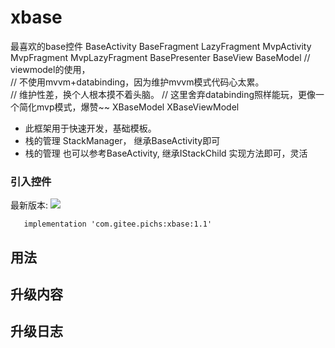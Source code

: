 # xbase
最喜欢的base控件
BaseActivity
BaseFragment
LazyFragment
MvpActivity
MvpFragment
MvpLazyFragment
BasePresenter
BaseView
BaseModel
// viewmodel的使用，<br>
// 不使用mvvm+databinding，因为维护mvvm模式代码心太累。<br>
// 维护性差，换个人根本摸不着头脑。
// 这里舍弃databinding照样能玩，更像一个简化mvp模式，爆赞~~
XBaseModel
XBaseViewModel
- 此框架用于快速开发，基础模板。
- 栈的管理 StackManager， 继承BaseActivity即可
- 栈的管理 也可以参考BaseActivity, 继承IStackChild 实现方法即可，灵活


### 引入控件
最新版本:  [![](https://jitpack.io/v/com.gitee.pichs/xbase.svg)](https://jitpack.io/#com.gitee.pichs/xbase)

        
        
       implementation 'com.gitee.pichs:xbase:1.1'
       

## 用法
      


## 升级内容

## 升级日志
